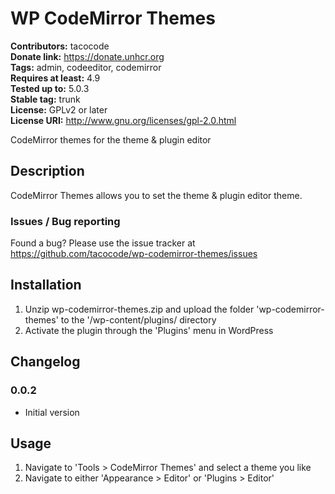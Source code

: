 # WP CodeMirror Themes 
**Contributors:** tacocode  
**Donate link:** https://donate.unhcr.org  
**Tags:** admin, codeeditor, codemirror  
**Requires at least:** 4.9  
**Tested up to:** 5.0.3  
**Stable tag:** trunk  
**License:** GPLv2 or later  
**License URI:** http://www.gnu.org/licenses/gpl-2.0.html  

CodeMirror themes for the theme & plugin editor

## Description 

CodeMirror Themes allows you to set the theme & plugin editor theme.

### Issues / Bug reporting 

Found a bug? Please use the issue tracker at <https://github.com/tacocode/wp-codemirror-themes/issues>

## Installation 

1. Unzip wp-codemirror-themes.zip and upload the folder 'wp-codemirror-themes' to the '/wp-content/plugins/ directory
2. Activate the plugin through the 'Plugins' menu in WordPress

## Changelog 

### 0.0.2
* Initial version

## Usage 

1. Navigate to 'Tools > CodeMirror Themes' and select a theme you like
2. Navigate to either 'Appearance > Editor' or 'Plugins > Editor'
